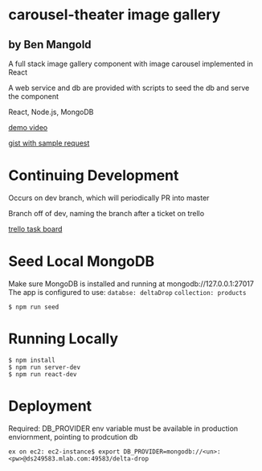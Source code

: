 # carousel-theater image gallery
## by Ben Mangold

A full stack image gallery component with image carousel implemented in React

A web service and db are provided with scripts to seed the db and serve the component

React, Node.js, MongoDB

[demo video](https://www.dropbox.com/s/cafa5zd62a5vj3p/carousel-overlay-demo.mov?dl=0)

[gist with sample request](https://gist.github.com/benmangold/e686d23d396359a2a1314d489b799cbd)


# Continuing Development

Occurs on dev branch, which will periodically PR into master

Branch off of dev, naming the branch after a ticket on trello

[trello task board](https://trello.com/b/klbDbr5E/dd-gallery)


# Seed Local MongoDB

Make sure MongoDB is installed and running at mongodb://127.0.0.1:27017
The app is configured to use:
`databse: deltaDrop`
`collection: products`

```
$ npm run seed
```

# Running Locally

```
$ npm install
$ npm run server-dev
$ npm run react-dev
```

# Deployment

Required: DB_PROVIDER env variable must be available in production enviornment, pointing to prodcution db
```
ex on ec2: ec2-instance$ export DB_PROVIDER=mongodb://<un>:<pw>@ds249583.mlab.com:49583/delta-drop
```
